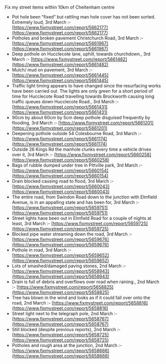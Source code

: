 Fix my street items within 10km of Cheltenham centre

<!-- fix_marker starts -->

- Pot hole been “fixed” but rattling man hole cover has not been sorted. Extremely loud, 3rd March :- [https://www.fixmystreet.com/report/5662177](https://www.fixmystreet.com/report/5662177)
- Potholes and broken pavement Christchurch Road, 3rd March :- [https://www.fixmystreet.com/report/5661967](https://www.fixmystreet.com/report/5661967)
- Deep pothole on Hucclecote lane, uphill, towards churchdown., 3rd March :- [https://www.fixmystreet.com/report/5661482](https://www.fixmystreet.com/report/5661482)
- Mulch/ mud on pavement, 3rd March :- [https://www.fixmystreet.com/report/5661445](https://www.fixmystreet.com/report/5661445)
- Traffic light timing appears to have changed since the resurfacing works have been carried out. The lights are only green for a short period of time for Hucclecote Road travelling towards Brockworth causing long traffic queues down Hucclecote Road., 3rd March :- [https://www.fixmystreet.com/report/5661431](https://www.fixmystreet.com/report/5661431)
- 90cm by about 60cm by 5cm deep pothole disguised frequently by flooding, 3rd March :- [https://www.fixmystreet.com/report/5661201](https://www.fixmystreet.com/report/5661201)
- Deepening pothole outside 54 Colesbourne Road, 3rd March :- [https://www.fixmystreet.com/report/5661174](https://www.fixmystreet.com/report/5661174)
- Outside 26 Kings Rd the manhole clunks every time a vehicle drives over it, 3rd March :- [https://www.fixmystreet.com/report/5660258](https://www.fixmystreet.com/report/5660258)
- Bags of rubble dumped under tree in Pittville park, 3rd March :- [https://www.fixmystreet.com/report/5660154](https://www.fixmystreet.com/report/5660154)
- Drain blocked causing road to flood, 3rd March :- [https://www.fixmystreet.com/report/5660043](https://www.fixmystreet.com/report/5660043)
- The entire road, from Swindon Road down to the junction with Elmfield Avenue, is in an appalling state and has been for, 3rd March :- [https://www.fixmystreet.com/report/5659751](https://www.fixmystreet.com/report/5659751)
- Street lights have been out in Elmfield Road for a couple of nights at least, 3rd March :- [https://www.fixmystreet.com/report/5659725](https://www.fixmystreet.com/report/5659725)
- Blocked pipe water streaming down the road, 3rd March :- [https://www.fixmystreet.com/report/5659676](https://www.fixmystreet.com/report/5659676)
- Pothole in road, 3rd March :- [https://www.fixmystreet.com/report/5659652](https://www.fixmystreet.com/report/5659652)
- Lots of smashed/damaged paving stones, 2nd March :- [https://www.fixmystreet.com/report/5658943](https://www.fixmystreet.com/report/5658943)
- Drain is full of debris and overflows over road when raining., 2nd March :- [https://www.fixmystreet.com/report/5658825](https://www.fixmystreet.com/report/5658825)
- Tree has blown in the wind and looks as if it could fall over onto the road, 2nd March :- [https://www.fixmystreet.com/report/5658816](https://www.fixmystreet.com/report/5658816)
- Street light next to the telegraph pole, 2nd March :- [https://www.fixmystreet.com/report/5658767](https://www.fixmystreet.com/report/5658767)
- Still blocked (despite previous reports), 2nd March :- [https://www.fixmystreet.com/report/5658725](https://www.fixmystreet.com/report/5658725)
- Potholes and rough area at the junction, 2nd March :- [https://www.fixmystreet.com/report/5658666](https://www.fixmystreet.com/report/5658666)

<!-- fix_marker ends -->